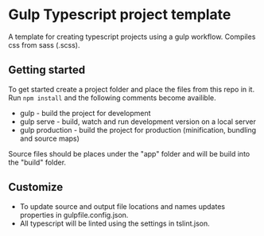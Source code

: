 # Gulp Typescript project template
A template for creating typescript projects using a gulp workflow. Compiles css from sass (.scss). 

## Getting started
To get started create a project folder and place the files from this repo in it. Run `npm install` and the following comments become availible.
* gulp - build the project for development
* gulp serve - build, watch and run development version on a local server
* gulp production - build the project for production (minification, bundling and source maps)

Source files should be places under the "app" folder and will be build into the "build" folder.

## Customize
* To update source and output file locations and names updates properties in gulpfile.config.json.
* All typescript will be linted using the settings in tslint.json.
